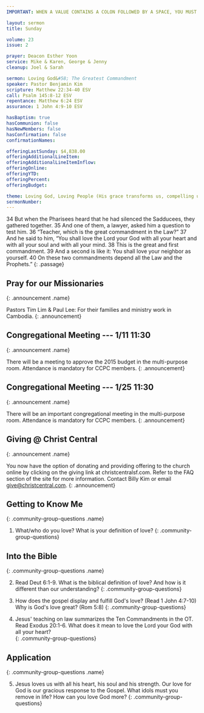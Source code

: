 ```yaml
---
IMPORTANT: WHEN A VALUE CONTAINS A COLON FOLLOWED BY A SPACE, YOU MUST USE &#58;

layout: sermon
title: Sunday

volume: 23
issue: 2

prayer: Deacon Esther Yoon
service: Mike & Karen, George & Jenny
cleanup: Joel & Sarah

sermon: Loving God&#58; The Greatest Commandment
speaker: Pastor Benjamin Kim
scripture: Matthew 22:34-40 ESV
call: Psalm 145:8-12 ESV
repentance: Matthew 6:24 ESV
assurance: 1 John 4:9-10 ESV

hasBaptism: true
hasCommunion: false
hasNewMembers: false
hasConfirmation: false
confirmationNames: 

offeringLastSunday: $4,838.00
offeringAdditionalLineItem: 
offeringAdditionalLineItemInflow: 
offeringOnline: 
offeringYTD: 
offeringPercent: 
offeringBudget:

theme: Loving God, Loving People (His grace transforms us, compelling us to love others)
sermonNumber: 
---
```

34 But when the Pharisees heard that he had silenced the Sadducees, they gathered together. 35 And one of them, a lawyer, asked him a question to test him. 36 “Teacher, which is the great commandment in the Law?” 37 And he said to him, “You shall love the Lord your God with all your heart and with all your soul and with all your mind. 38 This is the great and first commandment. 39 And a second is like it: You shall love your neighbor as yourself. 40 On these two commandments depend all the Law and the Prophets.”
{: .passage}



## Pray for our Missionaries
{: .announcement .name}

Pastors Tim Lim & Paul Lee: For their families and ministry work in Cambodia.
{: .announcement}

## Congregational Meeting --- 1/11 11:30
{: .announcement .name}

There will be a meeting to approve the 2015 budget in the multi-purpose room. Attendance is mandatory for CCPC members.
{: .announcement}

## Congregational Meeting --- 1/25 11:30
{: .announcement .name}

There will be an important congregational meeting in the multi-purpose room. Attendance is mandatory for CCPC members.
{: .announcement}

## Giving @ Christ Central
{: .announcement .name}

You now have the option of donating and providing offering to the church online by clicking on the giving link at christcentralsf.com. Refer to the FAQ section of the site for more information. Contact Billy Kim or email give@christcentral.com. 
{: .announcement}

## Getting to Know Me
{: .community-group-questions .name}

1) What/who do you love? What is your definition of love? 
{: .community-group-questions}

## Into the Bible
{: .community-group-questions .name}

2) Read Deut 6:1-9. What is the biblical definition of love? And how is it different than our understanding?
{: .community-group-questions}

3) How does the gospel display and fulfill God's love? (Read 1 John 4:7-10) Why is God's love great? (Rom 5:8) 
{: .community-group-questions}

4) Jesus' teaching on law summarizes the Ten Commandments in the OT. Read Exodus 20:1-6. What does it mean to love the Lord your God with all your heart?   
{: .community-group-questions}

## Application
{: .community-group-questions .name}

5) Jesus loves us with all his heart, his soul and his strength. Our love for God is our gracious response to the Gospel. What idols must you remove in life? How can you love God more? 
{: .community-group-questions}